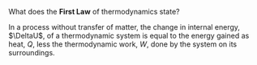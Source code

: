 What does the **First Law** of thermodynamics state?
<!--question-->
In a process without transfer of matter, the change in internal energy, $\DeltaU$, of a thermodynamic system is equal to the energy gained as heat, $Q$, less the thermodynamic work, $W$, done by the system on its surroundings.

